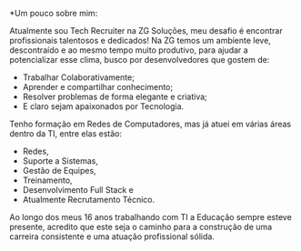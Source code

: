 *Um pouco sobre mim:

Atualmente sou Tech Recruiter na ZG Soluções, 
meu desafio é encontrar profissionais talentosos e dedicados!
Na ZG temos um ambiente leve, descontraído e ao mesmo tempo muito produtivo,
para ajudar a potencializar esse clima, busco por desenvolvedores que gostem de:
- Trabalhar Colaborativamente;
- Aprender e compartilhar conhecimento;
- Resolver problemas de forma elegante e criativa;
- E claro sejam apaixonados por Tecnologia.

Tenho formação em Redes de Computadores, mas já atuei em várias áreas dentro da TI,
entre elas estão:
- Redes, 
- Suporte a Sistemas, 
- Gestão de Equipes, 
- Treinamento, 
- Desenvolvimento Full Stack e 
- Atualmente Recrutamento Técnico.

Ao longo dos meus 16 anos trabalhando com TI a Educação sempre esteve presente, 
acredito que este seja o caminho para a construção de uma carreira consistente e uma atuação profissional sólida.


